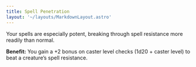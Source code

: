 ```yaml
---
title: Spell Penetration
layout: '~/layouts/MarkdownLayout.astro'
---
```

Your spells are especially potent, breaking through spell resistance more
readily than normal.

**Benefit:** You gain a +2 bonus on caster level checks (1d20 + caster level)
to beat a creature’s spell resistance.

